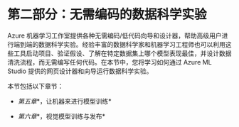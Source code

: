 # 第二部分：无需编码的数据科学实验

Azure 机器学习工作室提供各种无需编码/低代码向导和设计器，帮助高级用户进行端到端的数据科学实验。经验丰富的数据科学家和机器学习工程师也可以利用这些工具启动项目、验证假设、了解在特定数据集上哪个模型表现最佳，并设计数据清洗流程，而无需编写任何代码。在本节中，您将学习如何通过 Azure ML Studio 提供的网页设计器和向导运行数据科学实验。

本节包括以下章节：

+   *第五章**，让机器来进行模型训练*

+   *第六章**，视觉模型训练与发布*
